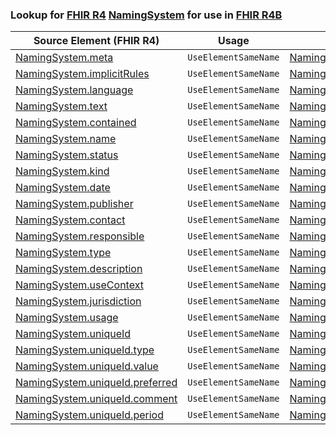 ### Lookup for [FHIR R4](https://hl7.org/fhir/R4/) [NamingSystem](https://hl7.org/fhir/R4/NamingSystem.html) for use in [FHIR R4B](https://hl7.org/fhir/R4B/)

| Source Element (FHIR R4) | Usage | Target |
| -------------- | ----- | ------ |
| [NamingSystem.meta](https://hl7.org/fhir/R4/NamingSystem.html#resource) | `UseElementSameName` | [NamingSystem.meta](https://hl7.org/fhir/R4B/NamingSystem.html#resource) |
| [NamingSystem.implicitRules](https://hl7.org/fhir/R4/NamingSystem.html#resource) | `UseElementSameName` | [NamingSystem.implicitRules](https://hl7.org/fhir/R4B/NamingSystem.html#resource) |
| [NamingSystem.language](https://hl7.org/fhir/R4/NamingSystem.html#resource) | `UseElementSameName` | [NamingSystem.language](https://hl7.org/fhir/R4B/NamingSystem.html#resource) |
| [NamingSystem.text](https://hl7.org/fhir/R4/NamingSystem.html#resource) | `UseElementSameName` | [NamingSystem.text](https://hl7.org/fhir/R4B/NamingSystem.html#resource) |
| [NamingSystem.contained](https://hl7.org/fhir/R4/NamingSystem.html#resource) | `UseElementSameName` | [NamingSystem.contained](https://hl7.org/fhir/R4B/NamingSystem.html#resource) |
| [NamingSystem.name](https://hl7.org/fhir/R4/NamingSystem.html#resource) | `UseElementSameName` | [NamingSystem.name](https://hl7.org/fhir/R4B/NamingSystem.html#resource) |
| [NamingSystem.status](https://hl7.org/fhir/R4/NamingSystem.html#resource) | `UseElementSameName` | [NamingSystem.status](https://hl7.org/fhir/R4B/NamingSystem.html#resource) |
| [NamingSystem.kind](https://hl7.org/fhir/R4/NamingSystem.html#resource) | `UseElementSameName` | [NamingSystem.kind](https://hl7.org/fhir/R4B/NamingSystem.html#resource) |
| [NamingSystem.date](https://hl7.org/fhir/R4/NamingSystem.html#resource) | `UseElementSameName` | [NamingSystem.date](https://hl7.org/fhir/R4B/NamingSystem.html#resource) |
| [NamingSystem.publisher](https://hl7.org/fhir/R4/NamingSystem.html#resource) | `UseElementSameName` | [NamingSystem.publisher](https://hl7.org/fhir/R4B/NamingSystem.html#resource) |
| [NamingSystem.contact](https://hl7.org/fhir/R4/NamingSystem.html#resource) | `UseElementSameName` | [NamingSystem.contact](https://hl7.org/fhir/R4B/NamingSystem.html#resource) |
| [NamingSystem.responsible](https://hl7.org/fhir/R4/NamingSystem.html#resource) | `UseElementSameName` | [NamingSystem.responsible](https://hl7.org/fhir/R4B/NamingSystem.html#resource) |
| [NamingSystem.type](https://hl7.org/fhir/R4/NamingSystem.html#resource) | `UseElementSameName` | [NamingSystem.type](https://hl7.org/fhir/R4B/NamingSystem.html#resource) |
| [NamingSystem.description](https://hl7.org/fhir/R4/NamingSystem.html#resource) | `UseElementSameName` | [NamingSystem.description](https://hl7.org/fhir/R4B/NamingSystem.html#resource) |
| [NamingSystem.useContext](https://hl7.org/fhir/R4/NamingSystem.html#resource) | `UseElementSameName` | [NamingSystem.useContext](https://hl7.org/fhir/R4B/NamingSystem.html#resource) |
| [NamingSystem.jurisdiction](https://hl7.org/fhir/R4/NamingSystem.html#resource) | `UseElementSameName` | [NamingSystem.jurisdiction](https://hl7.org/fhir/R4B/NamingSystem.html#resource) |
| [NamingSystem.usage](https://hl7.org/fhir/R4/NamingSystem.html#resource) | `UseElementSameName` | [NamingSystem.usage](https://hl7.org/fhir/R4B/NamingSystem.html#resource) |
| [NamingSystem.uniqueId](https://hl7.org/fhir/R4/NamingSystem.html#resource) | `UseElementSameName` | [NamingSystem.uniqueId](https://hl7.org/fhir/R4B/NamingSystem.html#resource) |
| [NamingSystem.uniqueId.type](https://hl7.org/fhir/R4/NamingSystem.html#resource) | `UseElementSameName` | [NamingSystem.uniqueId.type](https://hl7.org/fhir/R4B/NamingSystem.html#resource) |
| [NamingSystem.uniqueId.value](https://hl7.org/fhir/R4/NamingSystem.html#resource) | `UseElementSameName` | [NamingSystem.uniqueId.value](https://hl7.org/fhir/R4B/NamingSystem.html#resource) |
| [NamingSystem.uniqueId.preferred](https://hl7.org/fhir/R4/NamingSystem.html#resource) | `UseElementSameName` | [NamingSystem.uniqueId.preferred](https://hl7.org/fhir/R4B/NamingSystem.html#resource) |
| [NamingSystem.uniqueId.comment](https://hl7.org/fhir/R4/NamingSystem.html#resource) | `UseElementSameName` | [NamingSystem.uniqueId.comment](https://hl7.org/fhir/R4B/NamingSystem.html#resource) |
| [NamingSystem.uniqueId.period](https://hl7.org/fhir/R4/NamingSystem.html#resource) | `UseElementSameName` | [NamingSystem.uniqueId.period](https://hl7.org/fhir/R4B/NamingSystem.html#resource) |
